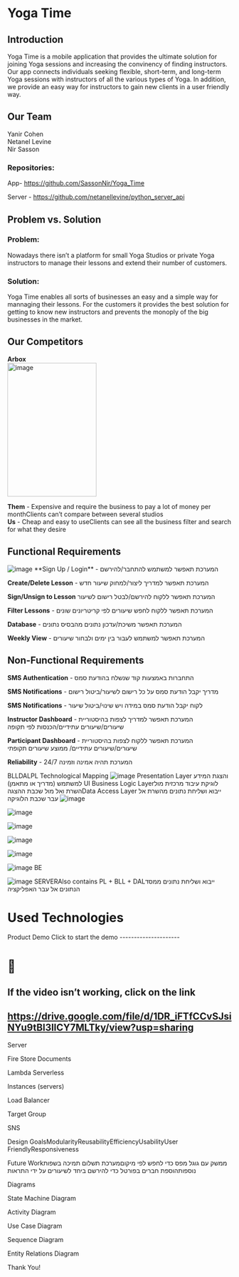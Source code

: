 

# Yoga Time


## Introduction
Yoga Time is a mobile application that provides the ultimate solution for joining Yoga sessions and increasing the convinency of finding instructors.
Our app connects individuals seeking flexible, short-term, and long-term Yoga sessions with instructors of all the various types of Yoga.
In addition, we provide an easy way for instructors to gain new clients in a user friendly way.

## Our Team
Yanir Cohen  
Netanel Levine  
Nir Sasson


### Repositories:
App- https://github.com/SassonNir/Yoga_Time  

Server - https://github.com/netanellevine/python_server_api  


## Problem vs. Solution

### Problem:  
Nowadays there isn’t a platform for small Yoga Studios or private Yoga instructors to manage their lessons and extend their number of  customers.


### Solution:  
Yoga Time enables all sorts of businesses an easy and a simple way for mannaging their lessons. For the customers it provides the best solution for getting to know new instructors and prevents the monoply of the big businesses in the market.

## Our Competitors
**Arbox**  
<img src="pptimages/image2.jfif" alt="image" width="200" height="300"/>

**Them** - Expensive and require the business to pay a lot of money per monthClients can’t compare between several studios  
**Us** - Cheap and easy to useClients can see all the business filter and search for what they desire

## Functional Requirements
  <img src="pptimages/Functional_Requirements.png" alt="image"/>
  **Sign Up / Login** - המערכת תאפשר למשתמש להתחבר/להירשם
  
  **Create/Delete Lesson** - המערכת תאפשר למדריך ליצור/למחוק שיעור חדש
  
  **Sign/Unsign to Lesson** המערכת תאפשר ללקוח להירשם/לבטל רישום לשיעור
  
  **Filter Lessons** - המערכת תאפשר ללקוח לחפש שיעורים לפי קריטריונים שונים
  
  **Database** - המערכת תאפשר משיכת/עדכון נתונים מהבסיס נתונים  
  
  **Weekly View** - המערכת תאפשר למשתמש לעבור בין ימים ולבחור שיעורים


## Non-Functional Requirements
  
  **SMS Authentication** - התחברות באמצעות קוד שנשלח בהודעת סמס
  
  **SMS Notifications** - מדריך יקבל הודעת סמס על כל רישום לשיעור/ביטול רישום
  
  **SMS Notifications** - לקוח יקבל הודעת סמס במידה ויש שינוי/ביטול שיעור
  
  **Instructor Dashboard** - המערכת תאפשר למדריך לצפות בהיסטוריית שיעורים/שיעורים עתידיים/הכנסות לפי תקופה
  
  **Participant Dashboard** - המערכת תאפשר ללקוח לצפות בהיסטוריית שיעורים/שיעורים עתידיים/ ממוצע שיעורים תקופתי
  
  **Reliability** - המערכת תהיה אמינה וזמינה 24/7

BLLDALPL
Technological Mapping
![image](pptimages/image1.JPG)
Presentation Layer והצגת המידע למשתמש (מדריך או מתאמן) UI Business Logic Layerלוגיקת עיבוד מרכזית מול השרת ואל מול שכבת ההצגהData Access Layer ייבוא ושליחת נתונים מהשרת אל עבר שכבת הלוגיקה
![image](pptimages/image2.jfif)

![image](pptimages/image3.png)

![image](pptimages/image4.png)

![image](pptimages/image5.png)

![image](pptimages/image6.png)


![image](pptimages/image7.png)
BE

![image](pptimages/image8.png)
SERVERAlso contains PL + BLL + DALייבוא ושליחת נתונים ממסד הנתונים אל עבר האפליקציה

# Used Technologies


Product Demo
Click to start the demo ---------------------

# 

## If the video isn’t working, click on the link

## https://drive.google.com/file/d/1DR_iFTfCCvSJsiNYu9tBl3IlCY7MLTky/view?usp=sharing

Server


Fire Store Documents

Lambda Serverless

Instances (servers)

Load Balancer

Target Group

SNS

Design GoalsModularityReusabilityEfficiencyUsabilityUser FriendlyResponsiveness


Future Workממשק עם גוגל מפס כדי לחפש לפי מיקוםמערכת תשלום תמיכה בשפות נוספותהוספת חברים בפורטל כדי להירשם ביחד לשיעורים על ידי התראות

Diagrams


State Machine Diagram

Activity Diagram

Use Case Diagram

Sequence Diagram

Entity Relations Diagram

Thank You!

